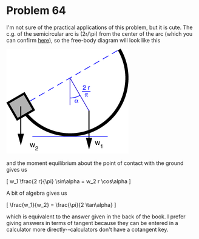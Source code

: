 # Problem 64 #

I'm not sure of the practical applications of this problem, but it is cute. The c.g. of the semicircular arc is \(2r/\pi\) from the center of the arc (which you can confirm [here][1]), so the free-body diagram will look like this

<img src="images/064.png" />

and the moment equilibrium about the point of contact with the ground gives us

\[ w_1  \frac{2 r}{\pi} \sin\alpha = w_2 r \cos\alpha \]

A bit of algebra gives us

\[ \frac{w_1}{w_2} = \frac{\pi}{2 \tan\alpha} \]

which is equivalent to the answer given in the back of the book. I prefer giving answers in terms of tangent because they can be entered in a calculator more directly--calculators don't have a cotangent key.

[1]: http://mathworld.wolfram.com/Semicircle.html

